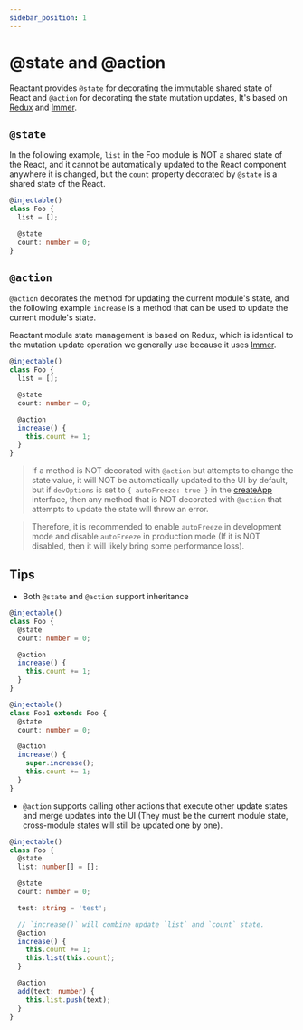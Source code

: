 ```yaml
---
sidebar_position: 1
---
```


# @state and @action

Reactant provides `@state` for decorating the immutable shared state of React and `@action` for decorating the state mutation updates, It's based on [Redux](https://github.com/reduxjs/redux) and [Immer](https://github.com/immerjs/immer).

## `@state`

In the following example, `list` in the Foo module is NOT a shared state of the React, and it cannot be automatically updated to the React component anywhere it is changed, but the `count` property decorated by `@state` is a shared state of the React.

```ts
@injectable()
class Foo {
  list = [];

  @state
  count: number = 0;
}
```

## `@action`

`@action` decorates the method for updating the current module's state, and the following example `increase` is a method that can be used to update the current module's state.

Reactant module state management is based on Redux, which is identical to the mutation update operation we generally use because it uses [Immer](https://github.com/immerjs/immer).

```ts
@injectable()
class Foo {
  list = [];

  @state
  count: number = 0;

  @action
  increase() {
    this.count += 1;
  }
}
```

> If a method is NOT decorated with `@action` but attempts to change the state value, it will NOT be automatically updated to the UI by default, but if `devOptions` is set to `{ autoFreeze: true }` in the [createApp](#) interface, then any method that is NOT decorated with `@action` that attempts to update the state will throw an error.

> Therefore, it is recommended to enable `autoFreeze` in development mode and disable `autoFreeze` in production mode (If it is NOT disabled, then it will likely bring some performance loss).

## Tips

* Both `@state` and `@action` support inheritance

```ts
@injectable()
class Foo {
  @state
  count: number = 0;

  @action
  increase() {
    this.count += 1;
  }
}

@injectable()
class Foo1 extends Foo {
  @state
  count: number = 0;

  @action
  increase() {
    super.increase();
    this.count += 1;
  }
}
```

* `@action` supports calling other actions that execute other update states and merge updates into the UI (They must be the current module state, cross-module states will still be updated one by one).

```ts
@injectable()
class Foo {
  @state
  list: number[] = [];

  @state
  count: number = 0;

  test: string = 'test';

  // `increase()` will combine update `list` and `count` state.
  @action
  increase() {
    this.count += 1;
    this.list(this.count);
  }

  @action
  add(text: number) {
    this.list.push(text);
  }
}
```

